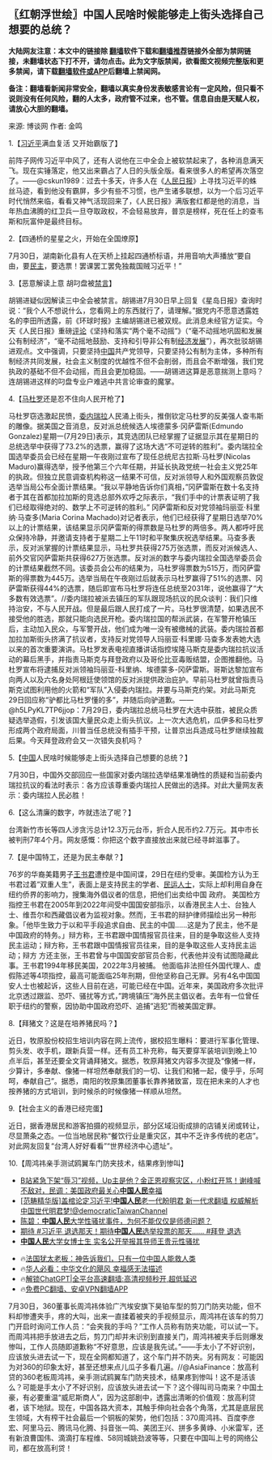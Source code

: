  <!-- 面包屑导航 --> <h2>〖红朝浮世绘〗中国人民啥时候能够走上街头选择自己想要的总统？</h2> <p class="notice"><b>大陆网友注意：本文中的链接除 <a href="https://github.com/bannedbook/fanqiang" >翻墙</a>软件下载和<a href="https://github.com/killgcd/justmysocks/blob/master/README.md">翻墙推荐</a>链接外全部为禁网链接，未翻墙状态下打不开，请勿点击。此为文字版禁闻，欲看图文视频完整版和更多禁闻，请下载<a href="https://github.com/bannedbook/fanqiang">翻墙软件或APP</a>后翻墙上禁闻网。</p><p>备注：翻墙看新闻非常安全，翻墙以真实身份发表敏感言论有一定风险，但只看不说则没有任何风险，翻的人太多，政府管不过来，也不管。信息自由是天赋人权，请放心大胆的翻墙。</b></p>  <div class="entry"> <p>来源:&nbsp;博谈网                            作者:&nbsp;金鸣                           </p> <p>1.【<a href="https://www.bannedbook.org/bnews/tag/%e4%b9%a0%e8%bf%91%e5%b9%b3/" class="st_tag internal_tag" rel="tag" title="标签 习近平 下的日志">习近平</a>满血复活 又开始霸版了】</p> <p></p> <p>前阵子网传习近平中风了，还有人说他在三中全会上被软禁起来了，各种消息满天飞。现在实锤落定，他又出来霸占了人日的头版全版。看来很多人的希望再次落空了。——@cskun1989：过去十多天，许多人在《<span class='wp_keywordlink'><a href="https://www.bannedbook.org/forum2/topic109.html" title="透视人民日报" target="_blank">人民日报</a></span>》上寻找习近平的蛛丝马迹，看到他没有霸屏，多少有些不习惯，也产生诸多联想，以为一个后习近平时代悄然来临，看看又神气活现回来了，《人民日报》满版套红都是他的消息，当年热血沸腾的红卫兵一旦夺取政权，不会轻易放弃，普京是榜样，死在任上的查韦斯和阮富仲是最终目标。</p> <p>2.【四通桥的星星之火，开始在全国燎原】</p> <p></p> <p>7月30日，湖南新化县有人在天桥上挂起四通桥标语，并用音响大声播放“要自由，要<a href="https://www.bannedbook.org/bnews/tag/%e6%b0%91%e4%b8%bb/" class="st_tag internal_tag" rel="tag" title="标签 民主 下的日志">民主</a>，要选票！罢课罢工罢免独裁国贼习近平！”</p>  <p>3.【恶意解读上意 胡叼盘被<span class='wp_keywordlink_affiliate'><a href="https://www.bannedbook.org/bnews/bblog/" title="禁言博客" target="_blank">禁言</a></span>】</p> <p></p> <p>胡锡进疑似因解读三中全会被禁言。胡锡进7月30日早上回复《星岛日报》查询时说：“我个人不想说什么，您看网上的东西就行了，请理解。”据党内不愿意透露姓名的李田所透露，前《环球时报》主编胡锡进已被双规。此消息未经官方证实。今天《人民日报》重磅<span class='wp_keywordlink_affiliate'><a href="https://www.bannedbook.org/bnews/comments/" title="新闻评论" target="_blank">评论</a></span>《坚持和落实“两个毫不动摇”》（“毫不动摇地巩固和发展公有制经济”，“毫不动摇地鼓励、支持和引导非公有制<span class='wp_keywordlink'><a href="https://www.bannedbook.org/forum2/topic869.html" title="宪政、法治和经济发展——走向市场经济的制度保障" target="_blank">经济发展</a></span>”），再次批驳胡锡进观点。文中强调，只要坚持<span class='wp_keywordlink_affiliate'><a href="https://www.bannedbook.org/" title="中国" target="_blank">中国</a></span>共产党领导，只要坚持公有制为主体，多种所有制经济共同发展，社会主义制度的优越性不但不会削弱，而且会不断增强，我们党执政的基础不但不会动摇，而且会更加稳固。——胡锡进这算是恶意揣测上意吗？连胡锡进这样的叼盘专业户难逃中共言论审查的魔掌。</p> <p>4.【<a href="https://www.bannedbook.org/bnews/tag/%E9%A9%AC%E6%9D%9C%E7%BD%97/" class="st_tag internal_tag" rel="tag" title="标签 马杜罗 下的日志">马杜罗</a>还是忍不住向人民开枪了】</p> <p></p> <p>马杜罗窃选激起民愤，<a href="https://www.bannedbook.org/bnews/tag/%e5%a7%94%e5%86%85%e7%91%9e%e6%8b%89/" class="st_tag internal_tag" rel="tag" title="标签 委内瑞拉 下的日志">委内瑞拉</a>人民涌上街头，推倒钦定马杜罗的反美强人查韦斯的雕像。据美国之音消息，反对派总统候选人埃德蒙多·冈萨雷斯(Edmundo Gonzalez)星期一(7月29日)表示，其竞选团队已经掌握了证据显示其在星期日的总统选举中获得了73.2%的选票，赢得了这场大选“不可逆转的胜利”。委内瑞拉全国选举委员会已经在星期一午夜刚过宣布了现任总统尼古拉斯·马杜罗(Nicolas Maduro)赢得选举，授予他第三个六年任期，并延长执政党统一社会主义党25年的执政。但独立民意调查机构称这一结果不可信，反对派领导人和外国观察员敦促选举当局公布全面计票结果。“我以平静地告诉你们真相，”冈萨雷斯在数十名支持者于其在首都加拉加斯的竞选总部外欢呼之际表示，“我们手中的计票表证明了我们已经取得绝对的、数学上不可逆转的胜利。” 冈萨雷斯和反对党领袖玛丽亚·科里纳·马查多(Maria Corina Machado)对记者表示，他们已经获得了星期日选举70%以上的计票结果，该结果显示冈萨雷斯的得票数是马杜罗的两倍多。两人都呼吁民众保持冷静，并邀请支持者于星期二上午11时和平聚集庆祝选举结果。马查多表示，反对派掌握的计票结果显示，马杜罗共获得275万张选票，而反对派候选人、前外交官冈萨雷斯共获得627万张选票。反对派的数字与委内瑞拉全国选举委员会的计票结果截然不同。该委员会公布的结果为，马杜罗得票数为515万，而冈萨雷斯的得票数为445万。选举当局在午夜刚过后就表示马杜罗赢得了51%的选票、冈萨雷斯获得44%的选票，随后即宣布马杜罗将连任总统至2031年，说他赢得了“大多数有效选票”。//委内瑞拉被派去镇压的军队跟现场抗议的民众谈判：我们只维持治安，不与人民开战。但是最后跟人民打成了一片。马杜罗很清楚，如果选民不接受他的胜选，那就只能向选民开枪。委内瑞拉国的帮派武装，在军警开枪镇压后，主动加入民众，与军警开战，他们成为唯一没有被缴械的武装。委内瑞拉首都加拉加斯街头挤满了抗议者，支持反对党领导人玛丽亚·科里娜·马查多发表她大选以来的首次重要演讲。马杜罗发表电视直播讲话指控埃隆马斯克是委内瑞拉抗议活动的幕后黑手，并指责马斯克与拜登政府以及哥伦比亚毒贩结盟，企图推翻他。马杜罗宣布将逮捕反对派领袖玛丽亚-科里纳、埃德蒙多-冈萨雷斯。哥斯达黎加宣布向两人以及六名身处阿根廷使领馆的反对派提供政治庇护。早前马杜罗就曾指责马斯克试图利用他的火箭和“军队”入侵委内瑞拉。并要与马斯克约架。对此马斯克29日回应称“驴都比马杜罗懂的多”，并随后向驴道歉。——@h5LPyKL7TP6jjop：7月29日，委内瑞拉总统马杜罗在大选中获胜，被民众质疑选举造假，引发该国大量民众走上街头抗议。上一次大选危机，瓜伊多和马杜罗形成两个政府局面，川普当任总统没有插手干预，让普京出兵造成马杜罗继续独裁后果。今天拜登政府会又一次错失良机吗？</p> <p>5.【<a href="https://www.bannedbook.org/bnews/tag/%E4%B8%AD%E5%9B%BD/" class="st_tag internal_tag" rel="tag" title="标签 中国 下的日志">中国</a>人民啥时候能够走上街头选择自己想要的总统？】</p>  <p></p> <p>7月30日，中国外交部回应一些国家对委内瑞拉选举结果准确性的质疑和当前委内瑞拉抗议的看法时表示：各方应该尊重委内瑞拉人民做出的选择。对此大量网友表示：委内瑞拉人民必胜！</p> <p>6.【这么清廉的数字，咋就违法了呢？】</p> <p></p> <p>台湾新竹市长等四人涉贪污总计12.3万元台币，折合人民币约2.7万元。其中市长被判刑7年4个月。网友感慨：你把这个数字直接放出来就已经寻衅滋事了。</p> <p>7.【是中国特工，还是为民主奉献？】</p> <p></p>  <p>76岁的华裔美籍男子<a href="https://www.bannedbook.org/bnews/tag/%e7%8e%8b%e4%b9%a6%e5%90%9b/" class="st_tag internal_tag" rel="tag" title="标签 王书君 下的日志">王书君</a>遭控是中国间谍，29日在纽约受审。美国检方认为王书君过着&#8221;双重人生&#8221;，表面上是支持民主的学者、<span class='wp_keywordlink'><a href="https://www.bannedbook.org/forum9/" title="民运人士看法轮功" target="_blank">民运人士</a></span>，实际上却利用自身在纽约侨界的影响力，搜集海外倡议者的信息，把他们出卖给中国 政府。 美国检方指控王书君在2005年到2022年间受中国国安部指示，以香港民主人士、台独人士、维吾尔和西藏倡议者为监视对象。然而，王书君的辩护律师描绘出另一种形象。「他毕生致力于以和平手段追求自由、民主的中国……这是为了民主，他不是中国政府的特务。」辩方称，王书君跟中国情报官员往来，目的是争取这些人支持民主运动；辩方称，王书君跟中国情报官员往来，目的是争取这些人支持民主运动；辩方 方还主张，王书君曾与中国国安部官员合影，代表他并没有试图隐藏此事。王书君1994年移民美国，2022年3月被捕。 他面临非法担任外国代理人、虚假陈述等4项指控，最高可能面临25年刑期，但他坚称自己无罪。另有4名中国国安人士也被起诉，这些人目前在逃，可能已经在中国。近年来，美国政府多次批评北京透过跟监、恐吓、骚扰等方式，&#8221;跨境镇压&#8221;海外民主倡议者。去年有一位曾任职于纽约的警察，因协助中国政府恐吓、追捕&#8221;逃犯&#8221;而被美国定罪。</p> <p>8.【拜猪文？这是在培养猪民吗？】</p> <p></p> <p>近日，牧原股份校招生培训内容在网上流传，据校招生曝料：要进行军事化管理、剪头发、收手机，跟新兵营一样。还有员工补充称，每天要穿军装培训到晚上10点半后，甚至还要全文背诵拜猪文。据悉，牧原拜猪文内容多次提及“像猪一样，少算计，多奉献、像猪一样坦然奉献我们的一切、让我们和猪一起，傻乎乎，乐呵呵，奉献自己”。据悉，南阳的牧原集团董事长靠养猪致富，现在把未来的人才也按养猪的方式培训，到时候杀的时候像猪一样顺从坦然。</p> <p>9.【社会主义的香港已经完蛋】</p> <p></p> <p>近日，据香港居民和游客拍摄的视频显示，部分区域沿街成排的店铺关闭或转让，尽显萧条之态。一位当地居民称“餐饮行业是重灾区，其中不乏许多传统的老店”。对此网友回复“台湾人好好看看”“世界经济中心遗址”。</p>  <p>10.【周鸿祎亲手测试鸥翼车门防夹技术，结果疼到惨叫】</p> <p></p> <!--<div id="taboola-mid-1"></div>--><ul class='op-related-articles' title='相关阅读'> <li><a href='https://www.bannedbook.org/bnews/comments/20240730/2068442.html' target='_blank'>B站紧急下架“辱习”视频，Up主是他？金正恩视察灾区，小粉红开骂！谢峰喊不敌对，民调：美国政府最关心<b>中国人民</b>幸福</a></li> <li><a href='https://www.bannedbook.org/bnews/sohnews/20240727/2067581.html' target='_blank'>[范畴精华版]盖棺论定习近平!<b>中国人民</b>老一代盼明君 新一代求翻墙 权威解析中国世代明君梦!@democraticTaiwanChannel</a></li> <li><a href='https://www.bannedbook.org/bnews/comments/20240726/2066942.html' target='_blank'>陈碧：<b>中国人民</b>大学性骚扰事件，为何不能仅仅是师德问题？</a></li> <li><a href='https://www.bannedbook.org/bnews/comments/20240723/2065870.html' target='_blank'>期待 #习近平 退选那天！期待<b>中国人民</b>选举投票的那天...... #拜登 退选</a></li> <li><a href='https://www.bannedbook.org/bnews/comments/20240723/2065593.html' target='_blank'><b>中国人民</b>大学女博士生 实名公开举报其导师王贵元性骚扰</a></li> </ul> <ul class="texttj"> <li>🔥<a href="https://www.bannedbook.org/bnews/ssgc/20230219/1850782.html" target="_blank">法国犹太老板：神告诉我们，只有一位中国人能救人类</a></li> <li>🔥<a href="https://www.bannedbook.org/bnews/comments/20220220/1694796.html" target="_blank">华人必看：中华文化的飓风 幸福感无法描述</a></li> <li>🔥<a href="https://github.com/bannedbook/fanqiang/wiki/V2ray%E6%9C%BA%E5%9C%BA" target="_blank">解锁ChatGPT|全平台高速翻墙:高清视频秒开,超低延迟</a></li> <li>🔥<a href="https://github.com/bannedbook/fanqiang/wiki/%E7%A6%81%E9%97%BB%E7%BD%91%E5%AE%89%E5%8D%93%E7%BF%BB%E5%A2%99%E6%96%B0%E9%97%BBAPP" target="_blank">免费PC翻墙、安卓VPN翻墙APP</a></li> </ul><p>7月30日，360董事长周鸿祎体验广汽埃安旗下昊铂车型的剪刀门防夹功能，但不料却惨遭夹手，疼的大叫，出来一直揉着被夹的手视频显示，周鸿祎在该车的剪刀门开启时询问工作人员：“会夹我的手吗？”工作人员称有防夹功能，可以试一下。 而周鸿祎把手放进去之后，剪刀门却并未识别到直接关门，周鸿祎被夹手后则爆发惨叫，工作人员随即道歉称“不好意思，应该是我先试。”——手太小了不好识别，应该放头进去试一下，现在全网都知道了，这个车门并不防夹。另有网友：可能因为对360的印象太好，甚至还想来点儿瓜子多看几遍。//@AsiaFinance：放高利贷的360老板周鸿祎，亲手测试鸥翼车门防夹技术，结果疼到惨叫！这不是活该么？可能是手太小了不好识别，应该放头进去试一下？这个得叫司马南来？中国土豪，有必要重温“威尼斯商人”，因为这部剧中，透露出清晰的价值观：放高利贷者，该下地狱。现在，中国各路大资本，其触手伸向社会各个角落，尤其是底层民生领域，大有榨干社会最后一个铜板的架势，他们包括：370周鸿祎、百度李彦宏、阿里马云、腾讯马化腾、抖音张一鸣、美团王兴、拼多多黄峥、小米雷军，还有新浪曹国伟、滴滴打车程维、58同城姚劲波等等，只要在中国叫上号的网络公司，都在放高利贷！</p><a name='sharetosocial'></a> <div style="margin-bottom:5px;padding-bottom:5px;clear:both"> <div id="archive-pix-1" class="banner-ads"> <!-- AuctionX Display platform tag START --> <div id="27602x728x90x621x_ADSLOT1" clicktrack="%%CLICK_URL_ESC%%"></div>  <!-- AuctionX Display platform tag END --> </div> <div id="archive-pix-2" class="banner-ads"> <!-- AuctionX Display platform tag START --> <div id="27556x300x250x621x_ADSLOT1" clicktrack="%%CLICK_URL_ESC%%" style="margin:0 auto;text-align:center"></div>  <!-- AuctionX Display platform tag END --> </div> </div>  <div id="archive-pix-1" class="banner-ads"> <!-- AuctionX Display platform tag START --> <div id="27603x728x90x621x_ADSLOT1" clicktrack="%%CLICK_URL_ESC%%"></div>  <!-- AuctionX Display platform tag END --> </div> </div><!--END ENTRY--> 